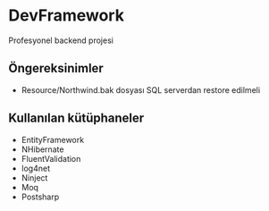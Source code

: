 # DevFramework
Profesyonel backend projesi

## Öngereksinimler
- Resource/Northwind.bak dosyası SQL serverdan restore edilmeli

## Kullanılan kütüphaneler
- EntityFramework
- NHibernate
- FluentValidation
- log4net
- Ninject
- Moq
- Postsharp
